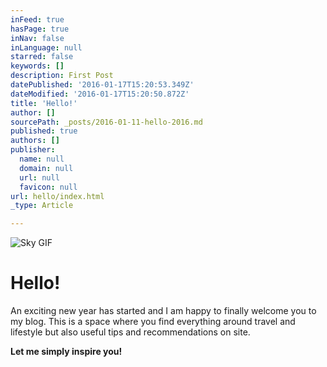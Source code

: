 ```yaml
---
inFeed: true
hasPage: true
inNav: false
inLanguage: null
starred: false
keywords: []
description: First Post
datePublished: '2016-01-17T15:20:53.349Z'
dateModified: '2016-01-17T15:20:50.872Z'
title: 'Hello!'
author: []
sourcePath: _posts/2016-01-11-hello-2016.md
published: true
authors: []
publisher:
  name: null
  domain: null
  url: null
  favicon: null
url: hello/index.html
_type: Article

---
```

![Sky GIF](https://s3-us-west-2.amazonaws.com/the-grid-img/p/9fdf165f243a969b83dfbecf074e5e90a3edda8e.gif)

# Hello!

An exciting new year has started and I am happy to finally welcome you to my blog. This is a space where you find everything around travel and lifestyle but also useful tips and recommendations on site. 

**Let me simply inspire you!**